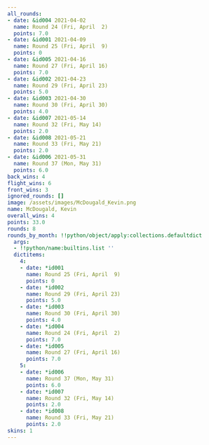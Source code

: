 ```yaml
---
all_rounds:
- date: &id004 2021-04-02
  name: Round 24 (Fri, April  2)
  points: 7.0
- date: &id001 2021-04-09
  name: Round 25 (Fri, April  9)
  points: 0
- date: &id005 2021-04-16
  name: Round 27 (Fri, April 16)
  points: 7.0
- date: &id002 2021-04-23
  name: Round 29 (Fri, April 23)
  points: 5.0
- date: &id003 2021-04-30
  name: Round 30 (Fri, April 30)
  points: 4.0
- date: &id007 2021-05-14
  name: Round 32 (Fri, May 14)
  points: 2.0
- date: &id008 2021-05-21
  name: Round 33 (Fri, May 21)
  points: 2.0
- date: &id006 2021-05-31
  name: Round 37 (Mon, May 31)
  points: 6.0
back_wins: 4
flight_wins: 6
front_wins: 3
ignored_rounds: []
image: /assets/images/McDougald_Kevin.png
name: McDougald, Kevin
overall_wins: 4
points: 33.0
rounds: 8
rounds_by_month: !!python/object/apply:collections.defaultdict
  args:
  - !!python/name:builtins.list ''
  dictitems:
    4:
    - date: *id001
      name: Round 25 (Fri, April  9)
      points: 0
    - date: *id002
      name: Round 29 (Fri, April 23)
      points: 5.0
    - date: *id003
      name: Round 30 (Fri, April 30)
      points: 4.0
    - date: *id004
      name: Round 24 (Fri, April  2)
      points: 7.0
    - date: *id005
      name: Round 27 (Fri, April 16)
      points: 7.0
    5:
    - date: *id006
      name: Round 37 (Mon, May 31)
      points: 6.0
    - date: *id007
      name: Round 32 (Fri, May 14)
      points: 2.0
    - date: *id008
      name: Round 33 (Fri, May 21)
      points: 2.0
skins: 1
---
```

